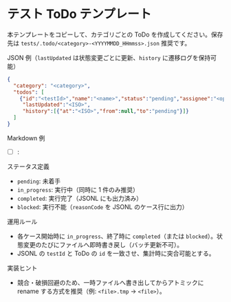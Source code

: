 # テスト ToDo テンプレート

本テンプレートをコピーして、カテゴリごとの ToDo を作成してください。保存先は `tests/.todo/<category>-<YYYYMMDD_HHmmss>.json` 推奨です。

JSON 例（`lastUpdated` は状態変更ごとに更新、`history` に遷移ログを保持可能）
```json
{
  "category": "<category>",
  "todos": [
    {"id":"<testId>","name":"<name>","status":"pending","assignee":"<optional>",
     "lastUpdated":"<ISO>",
     "history":[{"at":"<ISO>","from":null,"to":"pending"}]}
  ]
}
```

Markdown 例
- [ ] <testId>: <name>

ステータス定義
- `pending`: 未着手
- `in_progress`: 実行中（同時に 1 件のみ推奨）
- `completed`: 実行完了（JSONL にも出力済み）
- `blocked`: 実行不能（`reasonCode` を JSONL のケース行に出力）

運用ルール
- 各ケース開始時に `in_progress`、終了時に `completed`（または `blocked`）。状態変更のたびにファイルへ即時書き戻し（バッチ更新不可）。
- JSONL の `testId` と ToDo の `id` を一致させ、集計時に突合可能とする。

実装ヒント
- 競合・破損回避のため、一時ファイルへ書き出してからアトミックに rename する方式を推奨（例: `<file>.tmp` → `<file>`）。
